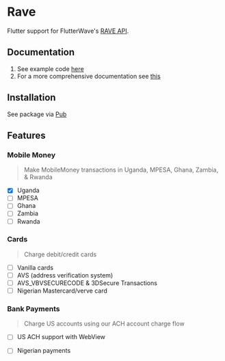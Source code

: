 # Rave

Flutter support for FlutterWave's [RAVE API](https://rave.flutterwave.com/login).

## Documentation
1. See example code [here](https://github.com/as1ndu/rave/tree/master/example)
2. For a more comprehensive documentation see [this](https://pub.dev/documentation/rave/latest/rave/Rave-class.html)

## Installation

See package via [Pub](https://pub.dev/packages/rave)

## Features

### Mobile Money

> Make MobileMoney transactions in  Uganda,  MPESA, Ghana, Zambia, & Rwanda

- [X] Uganda
- [ ] MPESA
- [ ] Ghana
- [ ] Zambia
- [ ] Rwanda

### Cards

> Charge debit/credit cards

- [ ] Vanilla cards
- [ ] AVS (address verification system) 
- [ ] AVS_VBVSECURECODE & 3DSecure Transactions
- [ ] Nigerian Mastercard/verve card

### Bank Payments

> Charge US accounts using our ACH account charge flow

- [ ] US ACH support with WebView
- [ ] Nigerian payments

